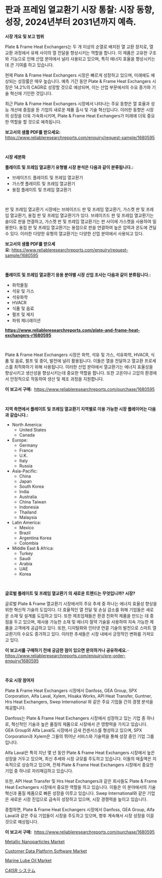 <p><h1>판과 프레임 열교환기 시장 통찰: 시장 동향, 성장, 2024년부터 2031년까지 예측.</h1></p><p><strong>시장 개요 및 보고 범위</strong></p>
<p><p>Plate & Frame Heat Exchangers는 두 개 이상의 순열로 배치된 열 교환 장치로, 열 교환 과정에서 유체 사이의 열 전달을 향상시키는 역할을 합니다. 이 제품은 고유한 구조와 기능으로 인해 산업 분야에서 널리 사용되고 있으며, 특히 에너지 효율을 향상시키는 데 큰 기여를 하고 있습니다.</p><p>현재 Plate & Frame Heat Exchangers 시장은 빠르게 성장하고 있으며, 미래에도 예상되는 성장률은 매우 높습니다. 예측 기간 동안 Plate & Frame Heat Exchangers 시장은 14.2%의 CAGR로 성장할 것으로 예상되며, 이는 산업 부문에서의 수요 증가와 기술 혁신에 기인한 것입니다.</p><p>최근 Plate & Frame Heat Exchangers 시장에서 나타나는 주요 동향은 열 효율과 성능 개선에 중점을 둔 기업의 새로운 제품 출시 및 기술 혁신입니다. 이러한 동향은 시장의 성장을 더욱 가속화시키며, Plate & Frame Heat Exchangers가 미래에 더욱 중요한 역할을 할 것으로 예측됩니다.</p></p>
<p><strong>보고서의 샘플 PDF를 받으세요:</strong> <a href="https://www.reliableresearchreports.com/enquiry/request-sample/1680595">https://www.reliableresearchreports.com/enquiry/request-sample/1680595</a></p>
<p>&nbsp;</p>
<p><strong>시장 세분화</strong></p>
<p><strong>플레이트 및 프레임 열교환기 유형별 시장 분석은 다음과 같이 분류됩니다.:</strong></p>
<p><ul><li>브레이즈드 플레이트 및 프레임 열교환기</li><li>가스켓 플레이트 및 프레임 열교환기</li><li>용접 플레이트 및 프레임 열교환기</li></ul></p>
<p>&nbsp;</p>
<p><p>판 및 프레임 열교환기 시장에는 브레이즈드 판 및 프레임 열교환기, 가스켓 판 및 프레임 열교환기, 용접 판 및 프레임 열교환기가 있다. 브레이즈드 판 및 프레임 열교환기는 솔더로 판을 연결하고, 가스켓 판 및 프레임 열교환기는 판 사이에 가스켓을 사용하여 밀봉한다. 용접 판 및 프레임 열교환기는 용접으로 판을 연결하여 높은 압력과 온도에 견딜 수 있다. 이러한 다양한 유형의 열교환기는 다양한 산업 분야에서 사용되고 있다.</p></p>
<p><strong>보고서의 샘플 PDF를 받으세요:</strong>&nbsp;<a href="https://www.reliableresearchreports.com/enquiry/request-sample/1680595">https://www.reliableresearchreports.com/enquiry/request-sample/1680595</a></p>
<p>&nbsp;</p>
<p><strong> 플레이트 및 프레임 열교환기 응용 분야별 시장 산업 조사는 다음과 같이 분류됩니다.:</strong></p>
<p><ul><li>화학물질</li><li>석유 및 가스</li><li>석유화학</li><li>HVACR</li><li>식품 및 음료</li><li>펄프 및 제지</li><li>파워 제너레이션</li></ul></p>
<p><strong><a href="https://www.reliableresearchreports.com/plate-and-frame-heat-exchangers-r1680595">https://www.reliableresearchreports.com/plate-and-frame-heat-exchangers-r1680595</a></strong></p>
<p>&nbsp;</p>
<p><p>Plate & Frame Heat Exchangers 시장은 화학, 석유 및 가스, 석유화학, HVACR, 식품 및 음료, 펄프 및 종이, 발전에 널리 활용됩니다. 이들은 열을 전달하고 열교환 프로세스를 최적화하기 위해 사용됩니다. 이러한 산업 분야에서 열교환기는 에너지 효율성을 향상시키고 생산성을 향상시키는데 중요한 역할을 합니다. 또한 고온이나 고압의 환경에서 안정적으로 작동하여 생산 및 제조 과정을 지원합니다.</p></p>
<p><strong>이 보고서 구매:</strong>&nbsp; <a href="https://www.reliableresearchreports.com/purchase/1680595">https://www.reliableresearchreports.com/purchase/1680595</a></p>
<p>&nbsp;</p>
<p><strong>지역 측면에서 플레이트 및 프레임 열교환기 지역별로 이용 가능한 시장 플레이어는 다음과 같습니다.:</strong></p>
<p><ul>
    <li>
        North America:
        <ul>
            <li>United States</li>
            <li>Canada</li>
        </ul>
    </li>
    <li>
        Europe:
        <ul>
            <li>Germany</li>
            <li>France</li>
            <li>U.K.</li>
            <li>Italy</li>
            <li>Russia</li>
        </ul>
    </li>
    <li>
        Asia-Pacific:
        <ul>
            <li>China</li>
            <li>Japan</li>
            <li>South Korea</li>
            <li>India</li>
            <li>Australia</li>
            <li>China Taiwan</li>
            <li>Indonesia</li>
            <li>Thailand</li>
            <li>Malaysia</li>
        </ul>
    </li>
    <li>
        Latin America:
        <ul>
            <li>Mexico</li>
            <li>Brazil</li>
            <li>Argentina Korea</li>
            <li>Colombia</li>
        </ul>
    </li>
    <li>
        Middle East & Africa:
        <ul>
            <li>Turkey</li>
            <li>Saudi</li>
            <li>Arabia</li>
            <li>UAE</li>
            <li>Korea</li>
        </ul>
    </li>
    </ul></p>
<p>&nbsp;</p>
<p><strong>글로벌 플레이트 및 프레임 열교환기 의 새로운 트렌드는 무엇입니까? 시장?</strong></p>
<p><p>글로벌 Plate & Frame 열교환기 시장에서의 주요 추세 중 하나는 에너지 효율성 향상을 위한 혁신적 기술의 도입이다. 더 효율적인 열 전달 및 손실 감소를 위해 기업들은 새로운 소재 및 설계를 도입하고 있다. 또한 제조업체들은 환경 친화적 제품을 만드는 데 중점을 두고 있으며, 재사용 가능한 소재 및 에너지 절약 기술을 사용하여 지속 가능한 제품을 고객에게 공급하고 있다. 또한, 디지털화와 인터넷 연결 기술의 발전으로 스마트 열교환기의 수요도 증가하고 있다. 이러한 추세들은 시장 내에서 긍정적인 변화를 가져오고 있다.</p></p>
<p><strong>이 보고서를 구매하기 전에 궁금한 점이 있으면 문의하거나 공유하세요.</strong>- <a href="https://www.reliableresearchreports.com/enquiry/pre-order-enquiry/1680595">https://www.reliableresearchreports.com/enquiry/pre-order-enquiry/1680595</a></p>
<p>&nbsp;</p>
<p><strong>주요 시장 참여자</strong></p>
<p><p>Plate & Frame Heat Exchangers 시장에서 Danfoss, GEA Group, SPX Corporation, Alfa Laval, Xylem, Hisaka Works, API Heat Transfer, Guntner, Hrs Heat Exchangers, Swep International 와 같은 주요 기업들 간의 경쟁 분석을 제공합니다. </p><p>Danfoss는 Plate & Frame Heat Exchangers 시장에서 성장하고 있는 기업 중 하나로, 혁신적인 기술과 높은 품질의 제품으로 시장에서 큰 영향력을 가지고 있습니다. GEA Group와 Alfa Laval도 시장에서 금새 컨센서스를 형성하고 있으며, SPX Corporation과 Xylem은 그들의 뛰어난 서비스와 기술력을 통해 성장 중인 기업 그룹입니다. </p><p>Alfa Laval은 특히 지난 몇 년 동안 Plate & Frame Heat Exchangers 시장에서 높은 성장을 거두고 있으며, 최신 추세와 시장 규모를 주도하고 있습니다. 이들의 매출액은 지속적으로 상승하고 있으며, 전체 Plate & Frame Heat Exchangers 시장에서 중요한 기업 중 하나로 자리매김하고 있습니다. </p><p>또한, API Heat Transfer 및 Hrs Heat Exchangers과 같은 회사들도 Plate & Frame Heat Exchangers 시장에서 중요한 역할을 하고 있습니다. 이들은 이 분야에서의 기술 혁신과 품질 제품으로 빠른 성장을 이루고 있습니다. Swep International와 같은 기업은 새로운 시장 진입으로 급속히 성장하고 있으며, 시장 경쟁력을 높이고 있습니다. </p><p>종합하면, Plate & Frame Heat Exchangers 시장에서 Danfoss, GEA Group, Alfa Laval과 같은 주요 기업들이 시장을 주도하고 있으며, 향후 계속해서 시장 성장을 이끌 것으로 예상됩니다.</p></p>
<p><strong>이 보고서 구매:</strong>&nbsp;&nbsp;<a href="https://www.reliableresearchreports.com/purchase/1680595">https://www.reliableresearchreports.com/purchase/1680595</a></p>
<p><p><a href="https://www.linkedin.com/pulse/metallic-nanoparticles-market-research-report-reveals-latest-ivebe?trackingId=FpgHXYfaG7COsJKQPAk%2Bgg%3D%3D">Metallic Nanoparticles Market</a></p><p><a href="https://github.com/dimitrishawkinswaynenp91rgz/Market-Research-Report-List-2/blob/main/customer-data-platform-software-market.md">Customer Data Platform Software Market</a></p><p><a href="https://www.linkedin.com/pulse/marine-lube-oil-market-share-amp-new-trends-analysis-report-fbsce?trackingId=zlRH8h3oEAe3Y2hOVdcxjQ%3D%3D">Marine Lube Oil Market</a></p><p><a href="https://github.com/one-cool-chick/Market-Research-Report-List-1/blob/main/873589725778.md">C4ISR システム</a></p></p>